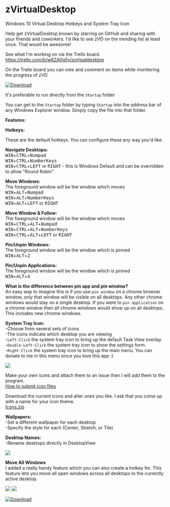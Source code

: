 # zVirtualDesktop  
Windows 10 Virtual Desktop Hotkeys and System Tray Icon  
  
Help get zVirtualDesktop known by starring on GitHub and sharing with your friends and coworkers. I'd like to see zVD on the trending list at least once. That would be awesome!

See what I'm working on via the Trello board.  
https://trello.com/b/w6ZA0g5y/zvirtualdesktop    
  
On the Trello board you can vote and comment on items while monitoring the progress of zVD.  
  

[![Download](https://github.com/mzomparelli/zVirtualDesktop/blob/master/download.png?raw=true)](https://www.dropbox.com/s/vsjs8ov69xjbcvy/zVirtualDesktop.zip?dl=1)


It's preferable to run directly from the `Startup` folder

You can get to the `Startup` folder by typing `Startup` into the address bar of any Windows Explorer window. Simply copy the file into that folder.

__Features:__

__Hotkeys:__

These are the default hotkeys. You can configure these any way you'd like.

__Navigate Desktops:__  
<kbd>WIN</kbd>+<kbd>CTRL</kbd>+<kbd>Numpad</kbd>  
<kbd>WIN</kbd>+<kbd>CTRL</kbd>+<kbd>NumberKeys</kbd>  
<kbd>WIN</kbd>+<kbd>CTRL</kbd>+<kbd>LEFT</kbd> or <kbd>RIGHT</kbd> - this is Windows Default and can be overridden to allow "Round Robin"   

__Move Windows:__  
The foreground window will be the window which moves  
<kbd>WIN</kbd>+<kbd>ALT</kbd>+<kbd>Numpad</kbd>  
<kbd>WIN</kbd>+<kbd>ALT</kbd>+<kbd>NumberKeys</kbd>  
<kbd>WIN</kbd>+<kbd>ALT</kbd>+<kbd>LEFT</kbd> or <kbd>RIGHT</kbd>

__Move Window & Follow:__  
The foreground window will be the window which moves  
<kbd>WIN</kbd>+<kbd>CTRL</kbd>+<kbd>ALT</kbd>+<kbd>Numpad</kbd>  
<kbd>WIN</kbd>+<kbd>CTRL</kbd>+<kbd>ALT</kbd>+<kbd>NumberKeys</kbd>  
<kbd>WIN</kbd>+<kbd>CTRL</kbd>+<kbd>ALT</kbd>+<kbd>LEFT</kbd> or <kbd>RIGHT</kbd>

__Pin/Unpin Windows:__  
The foreground window will be the window which is pinned  
<kbd>WIN</kbd>+<kbd>ALT</kbd>+<kbd>Z</kbd>

__Pin/Unpin Applications:__  
The foreground window will be the window which is pinned  
<kbd>WIN</kbd>+<kbd>ALT</kbd>+<kbd>A</kbd>

__What is the difference between pin app and pin window?__  
An easy way to imagine this is if you use `pin window` on a chrome browser window, 
only that window will be visible on all desktops. Any other chrome windows would 
stay on a single desktop. If you were to `pin application` on a chrome window then 
all chrome windows would show up on all desktops. This includes new chrome windows.

__System Tray Icon:__  
-Choose from several sets of icons  
-The icons indicate which desktop you are viewing  
-`Left-Click` the system tray icon to bring up the default Task View overlay.  
-`Double-Left-Click` the system tray icon to show the settings form.  
-`Right-Click` the system tray icon to bring up the main menu. You can donate to me in this menu since you love this app :)

![](https://github.com/mzomparelli/zVirtualDesktop/blob/master/Icons.png?raw=true)

Make your own icons and attach them to an issue then I will add them to the program.  
[How to submit icon files](https://github.com/mzomparelli/zVirtualDesktop/issues/23)

Download the current icons and alter ones you like. I ask that you come up with a name for your icon theme.  
[Icons.zip](https://github.com/mzomparelli/zVirtualDesktop/blob/master/zVirtualDesktop/Icons.zip?raw=true)

__Wallpapers:__  
-Set a different wallpaper for each desktop  
-Specify the style for each (Center, Stretch, or Tile)

__Desktop Names:__  
-Rename desktops directly in DesktopView  
  
![](https://github.com/mzomparelli/zVirtualDesktop/blob/master/RenameDesktops.png?raw=true)  


__Move All Windows__  
I added a really handy feature which you can also create a hotkey for.
This feature lets you move all open windows across all desktops to the currently active desktop.

![](https://github.com/mzomparelli/zVirtualDesktop/blob/master/Screenshot1.png?raw=true)
![](https://github.com/mzomparelli/zVirtualDesktop/blob/master/DesktopView2.png?raw=true)

[![Download](https://github.com/mzomparelli/zVirtualDesktop/blob/master/download.png?raw=true)](https://www.dropbox.com/s/vsjs8ov69xjbcvy/zVirtualDesktop.zip?dl=1)


